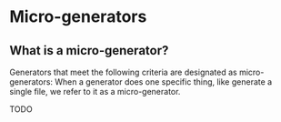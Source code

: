 # Micro-generators

## What is a micro-generator?

Generators that meet the following criteria are designated as micro-generators:
When a generator does one specific thing, like generate a single file, we refer to it as a micro-generator.

TODO

